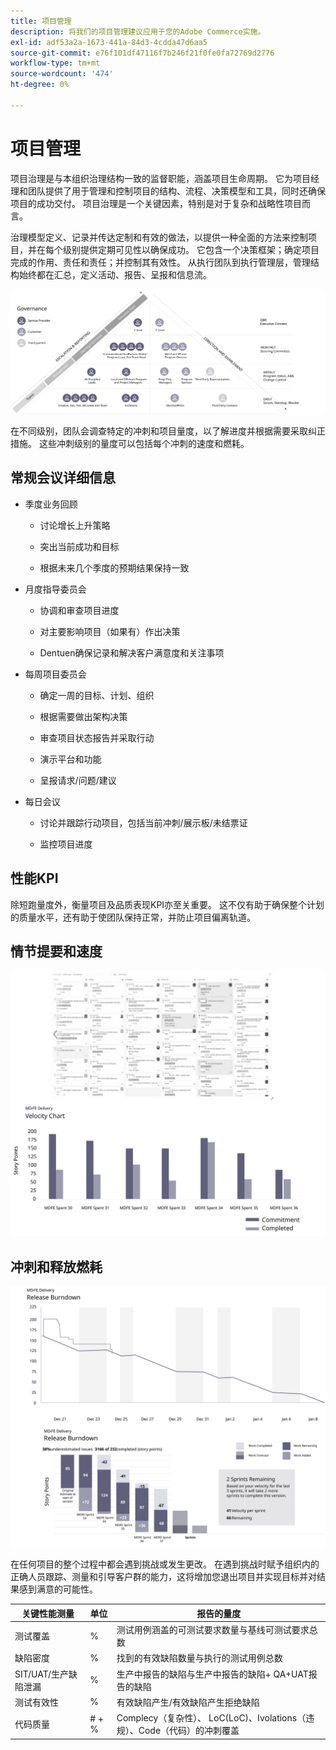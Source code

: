 ```yaml
---
title: 项目管理
description: 将我们的项目管理建议应用于您的Adobe Commerce实施。
exl-id: adf53a2a-1673-441a-84d3-4cdda47d6aa5
source-git-commit: e76f101df47116f7b246f21f0fe0fa72769d2776
workflow-type: tm+mt
source-wordcount: '474'
ht-degree: 0%

---
```


# 项目管理

项目治理是与本组织治理结构一致的监督职能，涵盖项目生命周期。 它为项目经理和团队提供了用于管理和控制项目的结构、流程、决策模型和工具，同时还确保项目的成功交付。 项目治理是一个关键因素，特别是对于复杂和战略性项目而言。

治理模型定义、记录并传达定制和有效的做法，以提供一种全面的方法来控制项目，并在每个级别提供定期可见性以确保成功。 它包含一个决策框架；确定项目完成的作用、责任和责任；并控制其有效性。 从执行团队到执行管理层，管理结构始终都在汇总，定义活动、报告、呈报和信息流。

![项目管理信息图](../../assets/playbooks/project-governance.svg)

在不同级别，团队会调查特定的冲刺和项目量度，以了解进度并根据需要采取纠正措施。 这些冲刺级别的量度可以包括每个冲刺的速度和燃耗。

## 常规会议详细信息

- 季度业务回顾

   - 讨论增长上升策略

   - 突出当前成功和目标

   - 根据未来几个季度的预期结果保持一致

- 月度指导委员会

   - 协调和审查项目进度

   - 对主要影响项目（如果有）作出决策

   - Dentuen确保记录和解决客户满意度和关注事项

- 每周项目委员会

   - 确定一周的目标、计划、组织

   - 根据需要做出架构决策

   - 审查项目状态报告并采取行动

   - 演示平台和功能

   - 呈报请求/问题/建议

- 每日会议

   - 讨论并跟踪行动项目，包括当前冲刺/展示板/未结票证

   - 监控项目进度

## 性能KPI

除短跑量度外，衡量项目及品质表现KPI亦至关重要。 这不仅有助于确保整个计划的质量水平，还有助于使团队保持正常，并防止项目偏离轨道。

## 情节提要和速度

![看板板示例](../../assets/playbooks/kanban-board-chart.svg)

## 冲刺和释放燃耗

![冲刺和释放燃耗图示例](../../assets/playbooks/sprint-release-burndown.svg)

在任何项目的整个过程中都会遇到挑战或发生更改。 在遇到挑战时赋予组织内的正确人员跟踪、测量和引导客户群的能力，这将增加您退出项目并实现目标并对结果感到满意的可能性。

<table>
<thead>
  <tr>
    <th>关键性能测量</th>
    <th>单位</th>
    <th>报告的量度</th>
  </tr>
</thead>
<tbody>
  <tr>
    <td>测试覆盖</td>
    <td>%</td>
    <td>测试用例涵盖的可测试要求数量与基线可测试要求总数</td>
  </tr>
  <tr>
    <td>缺陷密度</td>
    <td>%</td>
    <td>找到的有效缺陷数量与执行的测试用例总数</td>
  </tr>
  <tr>
    <td>SIT/UAT/生产缺陷泄漏</td>
    <td>%</td>
    <td>生产中报告的缺陷与生产中报告的缺陷+ QA+UAT报告的缺陷</td>
  </tr>
  <tr>
    <td>测试有效性</td>
    <td>%</td>
    <td>有效缺陷产生/有效缺陷产生拒绝缺陷</td>
  </tr>
  <tr>
    <td>代码质量</td>
    <td># + %</td>
    <td>Complecy（复杂性）、 LoC(LoC)、Ivolations（违规）、Code（代码）的冲刺覆盖</td>
  </tr>
</tbody>
</table>
